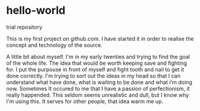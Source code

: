 # hello-world
trial repository

This is my first project on github.com. I have started it in order to realise the concept 
and technology of the source. 

A little bit about myself. I'm in my early twenties and trying to find the goal of the whole 
life. The idea that would be worth keeping save and fighting for. I put the purpouse in front of myself
and fight tooth and nail to get it done correctly. I'm trying to sort out the ideas in my head
so that I can understand what have done, what is waiting to be done and what i'm doing now. 
Sometimes It occured to me that I have a passion of perfectionism, it really happended. This seldom
seems unrealistic and dull, but I know why I'm using this. It serves for other people, that idea warm me up.
